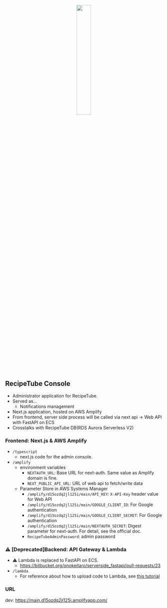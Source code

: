 <p align="center" width="100%">
  <img src="https://github.com/hokahokabob/recipetube-console/assets/56472172/ee6a3e9b-5c4e-471b-ac0c-f937e7bd62ff" width="30%"/>
</p>

## RecipeTube Console
- Administrator application for RecipeTube.
- Served as...
  - Notifications management
- Next.js application, hosted on AWS Amplify
- From frontend, server side process will be called via next api -> Web API with FastAPI on ECS
- Crosstalks with RecipeTube DB(RDS Aurora Serverless V2)

### Frontend: Next.js & AWS Amplify
- `/typescript`
  - next.js code for the admin console.
- `/amplify`
  - environment variables
    - `NEXTAUTH_URL`: Base URL for next-auth. Same value as Amplify domain is fine.
    - `NEXT_PUBLIC_API_URL`: URL of web api to fetch/write data
  - Parameter Store in AWS Systems Manager
    - `/amplify/d15ozdq2jl125i/main/API_KEY`: `X-API-Key` header value for Web API
    - `/amplify/d15ozdq2jl125i/main/GOOGLE_CLIENT_ID`: For Google authentication
    - `/amplify/d15ozdq2jl125i/main/GOOGLE_CLIENT_SECRET`: For Google authentication
    - `/amplify/d15ozdq2jl125i/main/NEXTAUTH_SECRET`: Digest parameter for next-auth. For detail, see the official doc.
    - `RecipeTubeAdminPassword`: admin password

### :warning: [Deprecated]Backend: API Gateway & Lambda
- :warning: Lambda is replaced to FastAPI on ECS.
  - https://bitbucket.org/onokeitaro/serverside_fastapi/pull-requests/23
- `/lambda`
  - For reference about how to upload code to Lambda, see [this tutorial](https://docs.aws.amazon.com/AmazonRDS/latest/UserGuide/rds-lambda-tutorial.html)

### URL
dev: https://main.d15ozdq2jl125i.amplifyapp.com/
